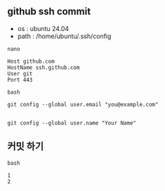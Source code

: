 ## github ssh commit

+ os : ubuntu 24.04
+ path : /home/ubuntu/.ssh/config

`nano`

    Host github.com
    HostName ssh.github.com
    User git
    Port 443


`bash`

    git config --global user.email "you@example.com"


    git config --global user.name "Your Name"


## 커밋 하기

  `bash`

    1
    2



